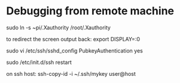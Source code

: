 # Debugging from remote machine


sudo ln -s ~pi/.Xauthority /root/.Xauthority

to redirect the screen output back:
export DISPLAY=:0

sudo vi /etc/ssh/sshd_config
PubkeyAuthentication yes

sudo /etc/init.d/ssh restart

on ssh host:
ssh-copy-id -i ~/.ssh/mykey user@host


